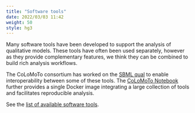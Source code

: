 ```yaml
---
title: "Software tools"
date: 2022/03/03 11:42
weight: 50
style: hg3
---
```


Many software tools have been developed to support the analysis of qualitative models.
These tools have often been used separately, however as they provide complementary features,
we think they can be combined to build rich analysis workflows.

The CoLoMoTo consortium has worked on the [SBML qual](formats/sbml) to enable interoperability
between some of these tools.
The [CoLoMoTo Notebook](notebook) further provides a single Docker image integrating a large
collection of tools and facilitates reproducible analysis.


See the [list of available software tools](software).

